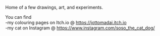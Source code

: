 Home of a few drawings, art, and experiments.

You can find
<br>  -my colouring pages on Itch.io @ <a href="https://jottomadai.itch.io">https://jottomadai.itch.io</a>
<br>  -my cat on Instagram @ <a href="https://www.instagram.com/soso_the_cat_dog/">https://www.instagram.com/soso_the_cat_dog/</a>
